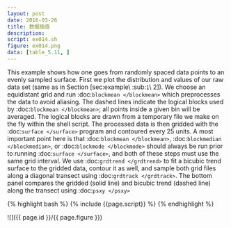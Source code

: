 ```yaml
---
layout: post
date: 2016-03-26
title: 数据插值
description:
script: ex014.sh
figure: ex014.png
data: [table_5.11, ]
---
```


This example shows how one goes from randomly spaced data points to an
evenly sampled surface. First we plot the distribution and values of our
raw data set (same as in Section [sec:example\ :sub:`1`\ 2]). We choose an equidistant grid and run
:doc:`blockmean </blockmean>` which preprocesses the
data to avoid aliasing. The dashed lines indicate the logical blocks
used by :doc:`blockmean </blockmean>`; all points inside
a given bin will be averaged. The logical blocks are drawn from a
temporary file we make on the fly within the shell script. The processed
data is then gridded with the :doc:`surface </surface>`
program and contoured every 25 units. A most important point here is
that :doc:`blockmean </blockmean>`, :doc:`blockmedian </blockmedian>`, or
:doc:`blockmode </blockmode>` should always be run prior
to running :doc:`surface </surface>`, and both of these
steps must use the same grid interval. We use
:doc:`grdtrend </grdtrend>` to fit a bicubic trend
surface to the gridded data, contour it as well, and sample both grid
files along a diagonal transect using
:doc:`grdtrack </grdtrack>`. The bottom panel compares
the gridded (solid line) and bicubic trend (dashed line) along the
transect using :doc:`psxy </psxy>`

{% highlight bash %}
{% include {{page.script}} %}
{% endhighlight %}

![]({{ page.id }}/{{ page.figure }})
